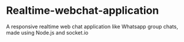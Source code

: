 # Realtime-webchat-application
A responsive realtime web chat application like Whatsapp group chats, made using Node.js and socket.io

